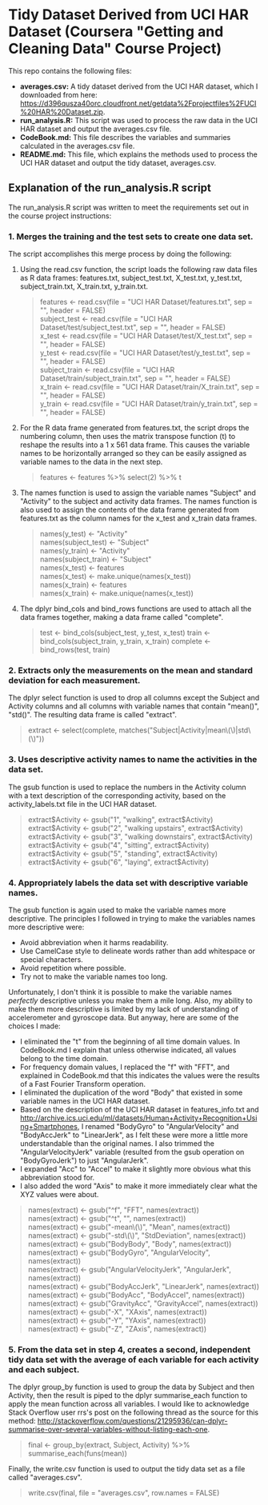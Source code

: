 # Tidy Dataset Derived from UCI HAR Dataset (Coursera "Getting and Cleaning Data" Course Project)
This repo contains the following files:

* **averages.csv:** A tidy dataset derived from the UCI HAR dataset, which I downloaded from here: https://d396qusza40orc.cloudfront.net/getdata%2Fprojectfiles%2FUCI%20HAR%20Dataset.zip.
* **run_analysis.R:** This script was used to process the raw data in the UCI HAR dataset and output the averages.csv file.
* **CodeBook.md:** This file describes the variables and summaries calculated in the averages.csv file.
* **README.md:** This file, which explains the methods used to process the UCI HAR dataset and output the tidy dataset, averages.csv.

## Explanation of the run_analysis.R script
The run_analysis.R script was written to meet the requirements set out in the course project instructions:
### 1\. Merges the training and the test sets to create one data set.
The script accomplishes this merge process by doing the following:

1. Using the read.csv function, the script loads the following raw data files as R data frames: features.txt, subject_test.txt, X_test.txt, y_test.txt, subject_train.txt, X_train.txt, y_train.txt.

    > features <- read.csv(file = "UCI HAR Dataset/features.txt", sep = "", header = FALSE)  
    > subject_test <- read.csv(file = "UCI HAR Dataset/test/subject_test.txt", sep = "", header = FALSE)  
    > x_test <- read.csv(file = "UCI HAR Dataset/test/X_test.txt", sep = "", header = FALSE)  
    > y_test <- read.csv(file = "UCI HAR Dataset/test/y_test.txt", sep = "", header = FALSE)  
    > subject_train <- read.csv(file = "UCI HAR Dataset/train/subject_train.txt", sep = "", header = FALSE)  
    > x_train <- read.csv(file = "UCI HAR Dataset/train/X_train.txt", sep = "", header = FALSE)  
    > y_train <- read.csv(file = "UCI HAR Dataset/train/y_train.txt", sep = "", header = FALSE)

2. For the R data frame generated from features.txt, the script drops the numbering column, then uses the matrix transpose function (t) to reshape the results into a 1 x 561 data frame. This causes the variable names to be horizontally arranged so they can be easily assigned as variable names to the data in the next step.

    > features <- features %>% select(2) %>% t  
	
3. The names function is used to assign the variable names "Subject" and "Activity" to the subject and activity data frames. The names function is also used to assign the contents of the data frame generated from features.txt as the column names for the x_test and x_train data frames.

    > names(y_test) <- "Activity"  
    > names(subject_test) <- "Subject"  
    > names(y_train) <- "Activity"  
    > names(subject_train) <- "Subject"  
    > names(x_test) <- features  
    > names(x_test) <- make.unique(names(x_test))  
    > names(x_train) <- features  
    > names(x_train) <- make.unique(names(x_test))  

4. The dplyr bind_cols and bind_rows functions are used to attach all the data frames together, making a data frame called "complete".

    > test <- bind_cols(subject_test, y_test, x_test)
    > train <- bind_cols(subject_train, y_train, x_train)
    > complete <- bind_rows(test, train)

### 2\. Extracts only the measurements on the mean and standard deviation for each measurement.
The dplyr select function is used to drop all columns except the Subject and Activity columns and all columns with variable names that contain "mean()", "std()". The resulting data frame is called "extract".

> extract <- select(complete, matches("Subject|Activity|mean\\(\\)|std\\(\\)"))

### 3\. Uses descriptive activity names to name the activities in the data set.
The gsub function is used to replace the numbers in the Activity column with a text description of the corresponding activity, based on the activity_labels.txt file in the UCI HAR dataset.

> extract$Activity <- gsub("1", "walking", extract$Activity)  
> extract$Activity <- gsub("2", "walking upstairs", extract$Activity)  
> extract$Activity <- gsub("3", "walking downstairs", extract$Activity)  
> extract$Activity <- gsub("4", "sitting", extract$Activity)  
> extract$Activity <- gsub("5", "standing", extract$Activity)  
> extract$Activity <- gsub("6", "laying", extract$Activity)  

### 4\. Appropriately labels the data set with descriptive variable names.
The gsub function is again used to make the variable names more descriptive. The principles I followed in trying to make the variables names more descriptive were:

* Avoid abbreviation when it harms readability.
* Use CamelCase style to delineate words rather than add whitespace or special characters.
* Avoid repetition where possible.
* Try not to make the variable names too long.

Unfortunately, I don't think it is possible to make the variable names *perfectly* descriptive unless you make them a mile long. Also, my ability to make them more descriptive is limited by my lack of understanding of accelerometer and gyroscope data. But anyway, here are some of the choices I made:

* I eliminated the "t" from the beginning of all time domain values. In CodeBook.md I explain that unless otherwise indicated, all values belong to the time domain.
* For frequency domain values, I replaced the "f" with "FFT", and explained in CodeBook.md that this indicates the values were the results of a Fast Fourier Transform operation.
* I eliminated the duplication of the word "Body" that existed in some variable names in the UCI HAR dataset.
* Based on the description of the UCI HAR dataset in features_info.txt and http://archive.ics.uci.edu/ml/datasets/Human+Activity+Recognition+Using+Smartphones, I renamed "BodyGyro" to "AngularVelocity" and "BodyAccJerk" to "LinearJerk", as I felt these were more a little more understandable than the original names. I also trimmed the "AngularVelocityJerk" variable (resulted from the gsub operation on "BodyGyroJerk") to just "AngularJerk".
* I expanded "Acc" to "Accel" to make it slightly more obvious what this abbreviation stood for.
* I also added the word "Axis" to make it more immediately clear what the XYZ values were about.

> names(extract) <- gsub("^f", "FFT", names(extract))  
> names(extract) <- gsub("^t", "", names(extract))  
> names(extract) <- gsub("-mean\\(\\)", "Mean", names(extract))  
> names(extract) <- gsub("-std\\(\\)", "StdDeviation", names(extract))  
> names(extract) <- gsub("BodyBody", "Body", names(extract))  
> names(extract) <- gsub("BodyGyro", "AngularVelocity", names(extract))  
> names(extract) <- gsub("AngularVelocityJerk", "AngularJerk", names(extract))  
> names(extract) <- gsub("BodyAccJerk", "LinearJerk", names(extract))  
> names(extract) <- gsub("BodyAcc", "BodyAccel", names(extract))  
> names(extract) <- gsub("GravityAcc", "GravityAccel", names(extract))  
> names(extract) <- gsub("-X", "XAxis", names(extract))  
> names(extract) <- gsub("-Y", "YAxis", names(extract))  
> names(extract) <- gsub("-Z", "ZAxis", names(extract))  

### 5\. From the data set in step 4, creates a second, independent tidy data set with the average of each variable for each activity and each subject.
The dplyr group_by function is used to group the data by Subject and then Activity, then the result is piped to the dplyr summarise_each function to apply the mean function across all variables. I would like to acknowledge Stack Overflow user rrs's post on the following thread as the source for this method: http://stackoverflow.com/questions/21295936/can-dplyr-summarise-over-several-variables-without-listing-each-one.

> final <- group_by(extract, Subject, Activity) %>% summarise_each(funs(mean))
	
Finally, the write.csv function is used to output the tidy data set as a file called "averages.csv".

> write.csv(final, file = "averages.csv", row.names = FALSE)